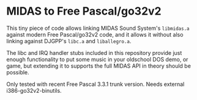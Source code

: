 # MIDAS to Free Pascal/go32v2

This tiny piece of code allows linking MIDAS Sound System's `libmidas.a`
against modern Free Pascal/go32v2 code, and it allows it without also
linking against DJGPP's `libc.a` and `liballegro.a`.

The libc and IRQ handler stubs included in this repository provide just
enough functionality to put some music in your oldschool DOS demo,
or game, but extending it to supports the full MIDAS API in theory
should be possible.

Only tested with recent Free Pascal 3.3.1 trunk version. Needs external
i386-go32v2-binutils.
